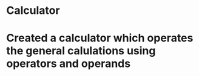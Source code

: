 # Calculator

# Created a calculator which operates the general calulations using operators and operands

